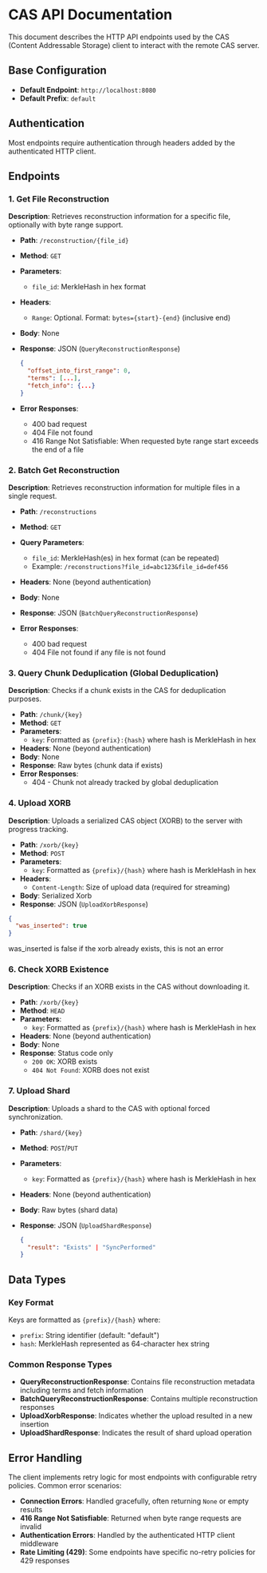 # CAS API Documentation

This document describes the HTTP API endpoints used by the CAS (Content Addressable Storage) client to interact with the remote CAS server.

## Base Configuration

- **Default Endpoint**: `http://localhost:8080`
- **Default Prefix**: `default`

## Authentication

Most endpoints require authentication through headers added by the authenticated HTTP client.

## Endpoints

### 1. Get File Reconstruction

**Description**: Retrieves reconstruction information for a specific file, optionally with byte range support.

- **Path**: `/reconstruction/{file_id}`
- **Method**: `GET`
- **Parameters**:
  - `file_id`: MerkleHash in hex format
- **Headers**:
  - `Range`: Optional. Format: `bytes={start}-{end}` (inclusive end)
- **Body**: None
- **Response**: JSON (`QueryReconstructionResponse`)

  ```json
  {
    "offset_into_first_range": 0,
    "terms": [...],
    "fetch_info": {...}
  }
  ```

- **Error Responses**:
  - 400 bad request
  - 404 File not found
  - 416 Range Not Satisfiable: When requested byte range start exceeds the end of a file

### 2. Batch Get Reconstruction

**Description**: Retrieves reconstruction information for multiple files in a single request.

- **Path**: `/reconstructions`
- **Method**: `GET`
- **Query Parameters**:
  - `file_id`: MerkleHash(es) in hex format (can be repeated)
  - Example: `/reconstructions?file_id=abc123&file_id=def456`
- **Headers**: None (beyond authentication)
- **Body**: None
- **Response**: JSON (`BatchQueryReconstructionResponse`)

- **Error Responses**:
  - 400 bad request
  - 404 File not found if any file is not found

### 3. Query Chunk Deduplication (Global Deduplication)

**Description**: Checks if a chunk exists in the CAS for deduplication purposes.

- **Path**: `/chunk/{key}`
- **Method**: `GET`
- **Parameters**:
  - `key`: Formatted as `{prefix}:{hash}` where hash is MerkleHash in hex
- **Headers**: None (beyond authentication)
- **Body**: None
- **Response**: Raw bytes (chunk data if exists)
- **Error Responses**:
  - 404 - Chunk not already tracked by global deduplication

### 4. Upload XORB

**Description**: Uploads a serialized CAS object (XORB) to the server with progress tracking.

- **Path**: `/xorb/{key}`
- **Method**: `POST`
- **Parameters**:
  - `key`: Formatted as `{prefix}/{hash}` where hash is MerkleHash in hex
- **Headers**:
  - `Content-Length`: Size of upload data (required for streaming)
- **Body**: Serialized Xorb
- **Response**: JSON (`UploadXorbResponse`)

```json
{
  "was_inserted": true
}
```

  was_inserted is false if the xorb already exists, this is not an error

### 6. Check XORB Existence

**Description**: Checks if an XORB exists in the CAS without downloading it.

- **Path**: `/xorb/{key}`
- **Method**: `HEAD`
- **Parameters**:
  - `key`: Formatted as `{prefix}/{hash}` where hash is MerkleHash in hex
- **Headers**: None (beyond authentication)
- **Body**: None
- **Response**: Status code only
  - `200 OK`: XORB exists
  - `404 Not Found`: XORB does not exist

### 7. Upload Shard

**Description**: Uploads a shard to the CAS with optional forced synchronization.

- **Path**: `/shard/{key}`
- **Method**: `POST`/`PUT`
- **Parameters**:
  - `key`: Formatted as `{prefix}/{hash}` where hash is MerkleHash in hex
- **Headers**: None (beyond authentication)
- **Body**: Raw bytes (shard data)
- **Response**: JSON (`UploadShardResponse`)

  ```json
  {
    "result": "Exists" | "SyncPerformed"
  }
  ```

## Data Types

### Key Format

Keys are formatted as `{prefix}/{hash}` where:

- `prefix`: String identifier (default: "default")
- `hash`: MerkleHash represented as 64-character hex string

### Common Response Types

- **QueryReconstructionResponse**: Contains file reconstruction metadata including terms and fetch information
- **BatchQueryReconstructionResponse**: Contains multiple reconstruction responses
- **UploadXorbResponse**: Indicates whether the upload resulted in a new insertion
- **UploadShardResponse**: Indicates the result of shard upload operation

## Error Handling

The client implements retry logic for most endpoints with configurable retry policies. Common error scenarios:

- **Connection Errors**: Handled gracefully, often returning `None` or empty results
- **416 Range Not Satisfiable**: Returned when byte range requests are invalid
- **Authentication Errors**: Handled by the authenticated HTTP client middleware
- **Rate Limiting (429)**: Some endpoints have specific no-retry policies for 429 responses
